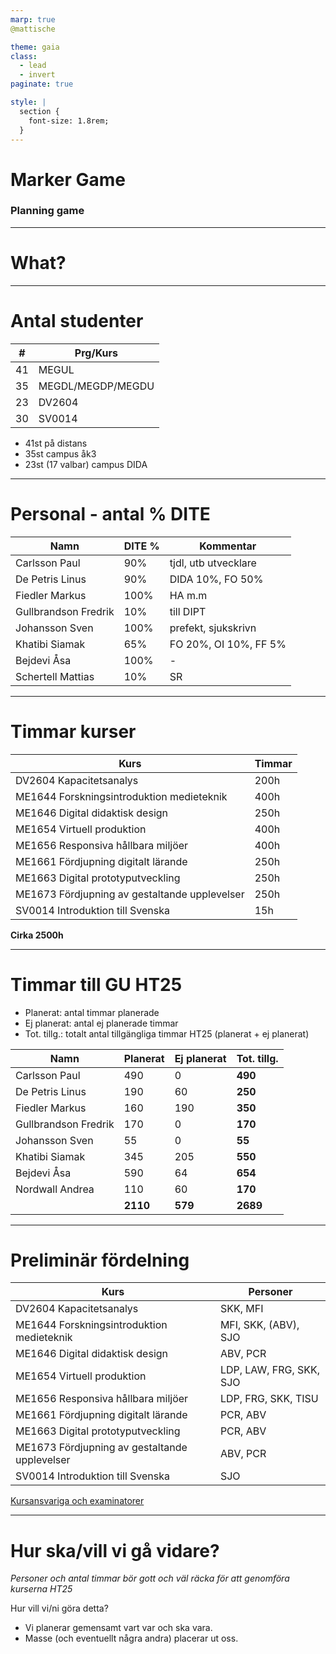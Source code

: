```yaml
---
marp: true
@mattische

theme: gaia
class:
  - lead
  - invert
paginate: true

style: |
  section {
    font-size: 1.8rem;
  }
---
```


# Marker Game

### Planning game

---

# What?



---

# Antal studenter

|#|Prg/Kurs|
|---|---|
|41|MEGUL|
|35|MEGDL/MEGDP/MEGDU|
|23|DV2604|
|30|SV0014|

- 41st på distans
- 35st campus åk3
- 23st (17 valbar) campus DIDA 


---

# Personal - antal % DITE

|Namn|DITE %|Kommentar|
|---|---|---|
|Carlsson Paul|90%|tjdl, utb utvecklare|
|De Petris Linus|90%|DIDA 10%, FO 50%|
|Fiedler Markus|100%|HA m.m|
|Gullbrandson Fredrik|10%| till DIPT|
|Johansson Sven|100%|prefekt, sjukskrivn|
|Khatibi Siamak|65%|FO 20%, OI 10%, FF 5%|
|Bejdevi Åsa|100%|-|
|Schertell Mattias|10%|SR|


---

<style>
  section {
    font-size: 1.5rem;
  }
  </style>

# Timmar kurser

|Kurs|Timmar|
|---|---|
|DV2604	Kapacitetsanalys|  200h|
|ME1644	Forskningsintroduktion medieteknik|  400h|
ME1646	Digital didaktisk design|  250h|
ME1654	Virtuell produktion|  400h|
ME1656	Responsiva hållbara miljöer|  400h|
ME1661	Fördjupning digitalt lärande|  250h|
ME1663	Digital prototyputveckling|  250h|
ME1673	Fördjupning av gestaltande upplevelser|  250h|
SV0014	Introduktion till Svenska| 15h|

**Cirka 2500h**

---

<style>
  section {
    font-size: 1.3rem;
  }
  </style>

# Timmar till GU HT25

- Planerat: antal timmar planerade
- Ej planerat: antal ej planerade timmar
- Tot. tillg.: totalt antal tillgängliga timmar HT25 (planerat + ej planerat)

|Namn|Planerat|Ej planerat| Tot. tillg. |
|---|---|---|---|
|Carlsson Paul|490|0| **490** |
|De Petris Linus|190|60|**250**|
|Fiedler Markus|160|190|**350**|
|Gullbrandson Fredrik|170|0|**170**|
|Johansson Sven|55|0|**55**|
|Khatibi Siamak|345|205|**550**|
|Bejdevi Åsa|590|64|**654**|
|Nordwall Andrea|110|60|**170**|
||**2110**|**579**|**2689**|


---

# Preliminär fördelning

|Kurs|Personer|
|---|---|
|DV2604	Kapacitetsanalys|SKK, MFI|
|ME1644	Forskningsintroduktion medieteknik|  MFI, SKK, (ABV), SJO|
ME1646	Digital didaktisk design|  ABV, PCR|
ME1654	Virtuell produktion|  LDP, LAW, FRG, SKK, SJO|
ME1656	Responsiva hållbara miljöer|  LDP, FRG, SKK, TISU|
ME1661	Fördjupning digitalt lärande|  PCR, ABV|
ME1663	Digital prototyputveckling|  PCR, ABV|
ME1673	Fördjupning av gestaltande upplevelser|  ABV, PCR|
SV0014	Introduktion till Svenska| SJO|

[Kursansvariga och examinatorer](https://bthse.sharepoint.com/:x:/r/sites/dite.teams/_layouts/15/doc2.aspx?sourcedoc=%7B1E836BD6-5A1F-4516-A9A5-5594A6B498A0%7D&file=Kurser%20HT23-VT24.xlsx&action=edit&mobileredirect=true&wdPreviousSession=b1d4cf8f-43ce-4dcd-9e5e-879d8c659e64&wdOrigin=TEAMS-ELECTRON.teams.undefined)

---

# Hur ska/vill vi gå vidare?

_Personer och antal timmar bör gott och väl räcka för att genomföra kurserna HT25_

Hur vill vi/ni göra detta?

- Vi planerar gemensamt vart var och ska vara. 
- Masse (och eventuellt några andra) placerar ut oss.
